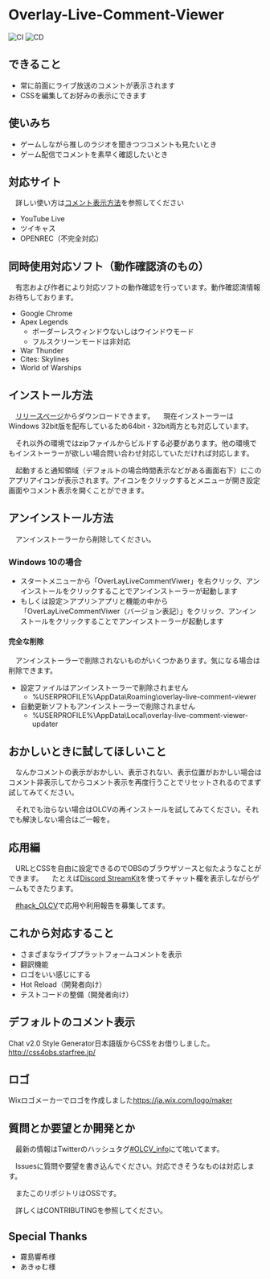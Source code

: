 # Overlay-Live-Comment-Viewer

![CI](https://github.com/LenTakayama/Overlay-Live-Comment-Viewer/workflows/CI/badge.svg)
![CD](https://github.com/LenTakayama/Overlay-Live-Comment-Viewer/workflows/CD(delivery)/badge.svg)

## できること

* 常に前面にライブ放送のコメントが表示されます
* CSSを編集してお好みの表示にできます

## 使いみち

* ゲームしながら推しのラジオを聞きつつコメントも見たいとき
* ゲーム配信でコメントを素早く確認したいとき

## 対応サイト

　詳しい使い方は[コメント表示方法](https://github.com/LenTakayama/Overlay-Live-Comment-Viewer/blob/develop/document/display_comment.md)を参照してください

* YouTube Live
* ツイキャス
* OPENREC（不完全対応）

## 同時使用対応ソフト（動作確認済のもの）

　有志および作者により対応ソフトの動作確認を行っています。動作確認済情報お待ちしております。

* Google Chrome
* Apex Legends
  * ボーダーレスウィンドウないしはウインドウモード
  * フルスクリーンモードは非対応
* War Thunder
* Cites: Skylines
* World of Warships

## インストール方法

　[リリースページ](https://github.com/LenTakayama/Overlay-Live-Comment-Viewer/releases)からダウンロードできます。
　現在インストーラーはWindows 32bit版を配布しているため64bit・32bit両方とも対応しています。

　それ以外の環境ではzipファイルからビルドする必要があります。他の環境でもインストーラーが欲しい場合問い合わせ対応していただければ対応します。

　起動すると通知領域（デフォルトの場合時間表示などがある画面右下）にこのアプリアイコンが表示されます。アイコンをクリックするとメニューが開き設定画面やコメント表示を開くことができます。

## アンインストール方法

　アンインストーラーから削除してください。

### Windows 10の場合

* スタートメニューから「OverLayLiveCommentViwer」を右クリック、アンインストールをクリックすることでアンインストーラーが起動します
* もしくは設定＞アプリ＞アプリと機能の中から「OverLayLiveCommentViwer（バージョン表記）」をクリック、アンインストールをクリックすることでアンインストーラーが起動します

#### 完全な削除

　アンインストーラーで削除されないものがいくつかあります。気になる場合は削除できます。

* 設定ファイルはアンインストーラーで削除されません
  * %USERPROFILE%\AppData\Roaming\overlay-live-comment-viewer
* 自動更新ソフトもアンインストーラーで削除されません
  * %USERPROFILE%\AppData\Local\overlay-live-comment-viewer-updater

## おかしいときに試してほしいこと

　なんかコメントの表示がおかしい、表示されない、表示位置がおかしい場合はコメント非表示してからコメント表示を再度行うことでリセットされるのでまず試してみてください。

　それでも治らない場合はOLCVの再インストールを試してみてください。それでも解決しない場合はご一報を。

## 応用編

　URLとCSSを自由に設定できるのでOBSのブラウザソースと似たようなことができます。
　たとえば[Discord StreamKit](https://streamkit.discord.com/overlay)を使ってチャット欄を表示しながらゲームもできたります。

　[#hack_OLCV](https://twitter.com/hashtag/hack_OLCV?src=hash)で応用や利用報告を募集してます。

## これから対応すること

* さまざまなライブプラットフォームコメントを表示
* 翻訳機能
* ロゴをいい感じにする
* Hot Reload（開発者向け）
* テストコードの整備（開発者向け）

## デフォルトのコメント表示

 Chat v2.0 Style Generator日本語版からCSSをお借りしました。
 <http://css4obs.starfree.jp/>

## ロゴ

 Wixロゴメーカーでロゴを作成しました<https://ja.wix.com/logo/maker>

## 質問とか要望とか開発とか

　最新の情報はTwitterのハッシュタグ[#OLCV_info](https://twitter.com/hashtag/OLCV_info?src=hash)にて呟いてます。

　Issuesに質問や要望を書き込んでください。対応できそうなものは対応します。

　またこのリポジトリはOSSです。

　詳しくはCONTRIBUTINGを参照してください。

## Special Thanks

* 霧島響希様
* あきゅむ様
